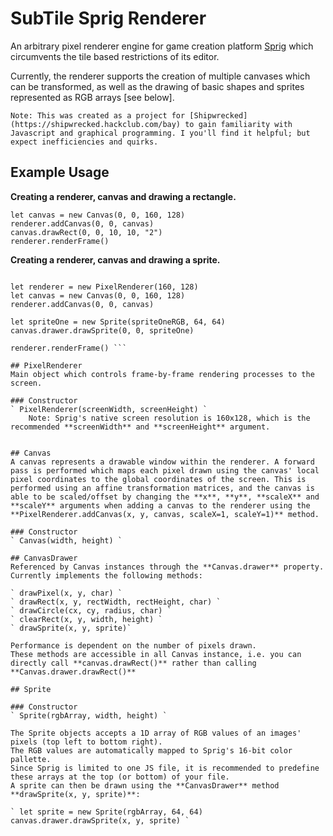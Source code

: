 # SubTile Sprig Renderer
An arbitrary pixel renderer engine for game creation platform [Sprig](https://sprig.hackclub.com/) which circumvents the tile based restrictions of its editor.

Currently, the renderer supports the creation of multiple canvases which can be transformed, as well as the drawing of basic shapes and sprites represented as RGB arrays [see below].

`Note: This was created as a project for [Shipwrecked](https://shipwrecked.hackclub.com/bay) to gain familiarity with Javascript and graphical programming. I you'll find it helpful; but expect inefficiencies and quirks. `


## Example Usage

**Creating a renderer, canvas and drawing a rectangle.**
``` let renderer = new PixelRenderer(160, 128)
let canvas = new Canvas(0, 0, 160, 128)
renderer.addCanvas(0, 0, canvas) 
canvas.drawRect(0, 0, 10, 10, "2")
renderer.renderFrame() 
```

**Creating a renderer, canvas and drawing a sprite.**
``` spriteOneRGB = [164, 255, 0, 164, 255, 0 ...] 

let renderer = new PixelRenderer(160, 128)
let canvas = new Canvas(0, 0, 160, 128)
renderer.addCanvas(0, 0, canvas)

let spriteOne = new Sprite(spriteOneRGB, 64, 64)
canvas.drawer.drawSprite(0, 0, spriteOne)

renderer.renderFrame() ```

## PixelRenderer
Main object which controls frame-by-frame rendering processes to the screen.

### Constructor
` PixelRenderer(screenWidth, screenHeight) `
    Note: Sprig's native screen resolution is 160x128, which is the recommended **screenWidth** and **screenHeight** argument.


## Canvas
A canvas represents a drawable window within the renderer. A forward pass is performed which maps each pixel drawn using the canvas' local pixel coordinates to the global coordinates of the screen. This is performed using an affine transformation matrices, and the canvas is able to be scaled/offset by changing the **x**, **y**, **scaleX** and **scaleY** arguments when adding a canvas to the renderer using the **PixelRenderer.addCanvas(x, y, canvas, scaleX=1, scaleY=1)** method.

### Constructor
` Canvas(width, height) `

## CanvasDrawer
Referenced by Canvas instances through the **Canvas.drawer** property.
Currently implements the following methods:

` drawPixel(x, y, char) `
` drawRect(x, y, rectWidth, rectHeight, char) `
` drawCircle(cx, cy, radius, char) `
` clearRect(x, y, width, height) `
` drawSprite(x, y, sprite)`

Performance is dependent on the number of pixels drawn.
These methods are accessible in all Canvas instance, i.e. you can directly call **canvas.drawRect()** rather than calling **Canvas.drawer.drawRect()**

## Sprite

### Constructor
` Sprite(rgbArray, width, height) `

The Sprite objects accepts a 1D array of RGB values of an images' pixels (top left to bottom right).
The RGB values are automatically mapped to Sprig's 16-bit color pallette.
Since Sprig is limited to one JS file, it is recommended to predefine these arrays at the top (or bottom) of your file.
A sprite can then be drawn using the **CanvasDrawer** method **drawSprite(x, y, sprite)**:

` let sprite = new Sprite(rgbArray, 64, 64)
canvas.drawer.drawSprite(x, y, sprite) `


